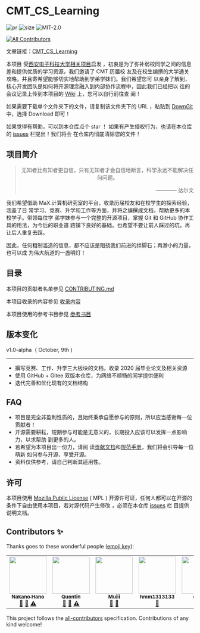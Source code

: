 # CMT_CS_Learning

![pr](https://img.shields.io/github/issues-pr-closed/max-studio/CMT_CS_Learning)
![size](https://img.shields.io/github/repo-size/max-studio/CMT_CS_Learning)
![MIT-2.0](https://img.shields.io/github/license/max-studio/CMT_CS_Learning)

<!-- ALL-CONTRIBUTORS-BADGE:START - Do not remove or modify this section -->
[![All Contributors](https://img.shields.io/badge/all_contributors-6-orange.svg?style=flat-square)](#contributors-)
<!-- ALL-CONTRIBUTORS-BADGE:END -->

文章链接：[CMT_CS_Learning](https://github.com/max-studio/CMT_CS_Learning)

本项目
受[西安电子科技大学相关项目](https://github.com/baolintian/XDU_CS_Learning)启发
，初衷是为了弥补弱校同学之间的信息差和提供优质的学习资源，我们邀请了 CMT 历届校
友及在校生编撰的大学通关攻略，并且寄希望能够切实地帮助到学弟学妹们。我们希望您可
以亲身了解到，核心开发团队是如何将开源理念融入到内部协作流程中，因此我们已经把以
往的会议记录上传到本项目的
[Wiki](https://github.com/max-studio/CMT_CS_Learning/wiki) 上，您可以自行前往查
阅！

如果需要下载单个文件夹下的文件，请复制该文件夹下的 URL ，粘贴到
[DownGit](https://minhaskamal.github.io/DownGit/#/home) 中，选择 Download 即可！

如果觉得有帮助，可以到本仓库点个 star ！ 如果有产生侵权行为，也请在本仓库的
[issues](https://github.com/max-studio/CMT_CS_Learning/issues) 栏提出！我们将会
在仓库内彻底清除您的文件！

## 项目简介

> <center>无知者比有知者更自信，只有无知者才会自信地断言，科学永远不能解决任何问题。<center/>
>   <p align="right">———— 达尔文</p>

我们希望借助 MaX.计算机研究室的平台，收录历届校友和在校学生的探索经验，涵盖了日
常学习、竞赛、升学和工作等方面，并将之编撰成文档，帮助更多的本校学子。带领每位学
弟学妹参与一个完整的开源项目，掌握 Git 和 GitHub 协作工具的用法，为今后的职业道
路铺下良好的基础。也希望不要让前人踩过的坑，再让后人重复去踩。

因此，任何粗制滥造的信息，都不应该是阻挠我们前进的绊脚石；再渺小的力量，也可以成
为伟大航道的一盏明灯！

## 目录

本项目的贡献者名单参见 [CONTRIBUTING.md](./CONTRIBUTING.md)

本项目收录的内容参见 [收录内容](./收录内容.md)

本项目使用的参考书目参见 [参考书目](./参考书目.md)

## 版本变化

v1.0-alpha（ October, 9th )

---

- 撰写竞赛、工作、升学三大板块的文档，收录 2020 届毕业论文及相关资源
- 使用 GitHub + Gitee 双版本仓库，为网络不顺畅的同学提供便利
- 迭代完善和优化现有的文档结构

## FAQ

- 项目是完全非盈利性质的，且始终秉承自愿参与的原则，所以应当感谢每一位贡献者！
- 开源需要耕耘，短期参与可能是无意义的，长期投入应该可以发挥一点影响力，以求帮助
  到更多的人。
- 若希望为本项目出一份力，请阅
  读[贡献文档](./贡献文档.md)和[规范手册](./规范手册.md)，我们将会引导每一位萌新
  如何参与开源、享受开源。
- 资料仅供参考，请自己判断其适用性。

## 许可

本项目使用
[Mozilla Public License](https://github.com/max-studio/CMT_CS_Learning/blob/main/LICENSE)
( MPL ) 开源许可证，任何人都可以在开源的条件下自由使用本项目，若对源代码产生修改
，必须在本仓库 [issues](https://github.com/max-studio/CMT_CS_Learning/issues) 栏
目提供说明文档。

## Contributors ✨

Thanks goes to these wonderful people
([emoji key](https://allcontributors.org/docs/en/emoji-key)):

<!-- ALL-CONTRIBUTORS-LIST:START - Do not remove or modify this section -->
<!-- prettier-ignore-start -->
<!-- markdownlint-disable -->
<table>
  <tr>
    <td align="center"><a href="https://segmentfault.com/u/sunlingbot"><img src="https://avatars0.githubusercontent.com/u/29606689?v=4" width="100px;" alt=""/><br /><sub><b>Nakano Hane</b></sub></a><br /><a href="https://github.com/max-studio/CMT_CS_Learning/pulls?q=is%3Apr+reviewed-by%3Asunlingbot" title="Reviewed Pull Requests">👀</a> <a href="https://github.com/max-studio/CMT_CS_Learning/commits?author=sunlingbot" title="Documentation">📖</a> <a href="https://github.com/max-studio/CMT_CS_Learning/commits?author=sunlingbot" title="Tests">⚠️</a></td>
    <td align="center"><a href="https://github.com/QuentinHsu"><img src="https://avatars0.githubusercontent.com/u/21162238?v=4" width="100px;" alt=""/><br /><sub><b>Quentin</b></sub></a><br /><a href="https://github.com/max-studio/CMT_CS_Learning/commits?author=QuentinHsu" title="Documentation">📖</a> <a href="https://github.com/max-studio/CMT_CS_Learning/pulls?q=is%3Apr+reviewed-by%3AQuentinHsu" title="Reviewed Pull Requests">👀</a> <a href="https://github.com/max-studio/CMT_CS_Learning/commits?author=QuentinHsu" title="Tests">⚠️</a></td>
    <td align="center"><a href="https://github.com/Mu-lnz"><img src="https://avatars3.githubusercontent.com/u/50538991?v=4" width="100px;" alt=""/><br /><sub><b>Muiii</b></sub></a><br /><a href="https://github.com/max-studio/CMT_CS_Learning/commits?author=Mu-lnz" title="Documentation">📖</a> <a href="https://github.com/max-studio/CMT_CS_Learning/pulls?q=is%3Apr+reviewed-by%3AMu-lnz" title="Reviewed Pull Requests">👀</a></td>
    <td align="center"><a href="https://github.com/hmm1313133"><img src="https://avatars0.githubusercontent.com/u/35196360?v=4" width="100px;" alt=""/><br /><sub><b>hmm1313133</b></sub></a><br /><a href="https://github.com/max-studio/CMT_CS_Learning/commits?author=hmm1313133" title="Documentation">📖</a></td>
    <td align="center"><a href="https://github.com/chczy1"><img src="https://avatars3.githubusercontent.com/u/32908275?v=4" width="100px;" alt=""/><br /><sub><b>chczy</b></sub></a><br /><a href="https://github.com/max-studio/CMT_CS_Learning/commits?author=chczy1" title="Documentation">📖</a></td>
    <td align="center"><a href="https://github.com/Liuary"><img src="https://avatars1.githubusercontent.com/u/44187975?v=4" width="100px;" alt=""/><br /><sub><b>Liuary</b></sub></a><br /><a href="https://github.com/max-studio/CMT_CS_Learning/issues?q=author%3ALiuary" title="Bug reports">🐛</a></td>
  </tr>
</table>

<!-- markdownlint-enable -->
<!-- prettier-ignore-end -->
<!-- ALL-CONTRIBUTORS-LIST:END -->

This project follows the
[all-contributors](https://github.com/all-contributors/all-contributors)
specification. Contributions of any kind welcome!
